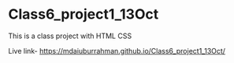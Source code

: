 # Class6_project1_13Oct
This is a class project with HTML CSS

Live link- https://mdaiuburrahman.github.io/Class6_project1_13Oct/

